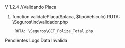 V 1.2.4 //Validando Placa

1. function validatePlaca($placa, $tipoVehiculo)
        RUTA: \Seguros\inc\validador.php

        RUTA: \Seguros\GET_Poliza_Total.php



Pendientes
Logs Data Invalida